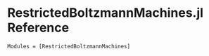 # RestrictedBoltzmannMachines.jl Reference

```@autodocs
Modules = [RestrictedBoltzmannMachines]
```